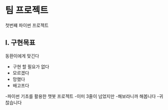 # 팀 프로젝트
첫번쨰 파이썬 프로젝트

## I. 구현목표
동환이에게 맞긴다
- 구현 할 필요가 없다
- 모르겠다
- 망했다
- 배고프다

-파이썬 기초를 활용한 챗봇 프로젝트
-이미 3줄이 넘었지만
-해보라니까 해봅니다
-귀찮습니다



